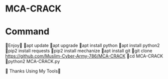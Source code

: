 # MCA-CRACK


# Command

🥀Enjoy💚
🔰apt update
🔰apt upgrade
🔰apt install python
🔰apt install python2
🔰pip2 install requests
🔰pip2 install mechanize
🔰apt install git
🔰git clone https://github.com/Muslim-Cyber-Army-786/MCA-CRACK
🔰cd MCA-CRACK
🔰python2 MCA-CRACK.py

🔰 Thanks Using My Tools💚
